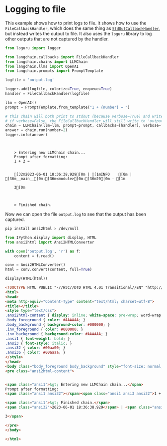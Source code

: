 # Logging to file
This example shows how to print logs to file. It shows how to use the `FileCallbackHandler`, which does the same thing as [`StdOutCallbackHandler`](https://python.langchain.com/en/latest/modules/callbacks/getting_started.html#using-an-existing-handler), but instead writes the output to file. It also uses the `loguru` library to log other outputs that are not captured by the handler.

<!-- WARNING: THIS FILE WAS AUTOGENERATED! DO NOT EDIT! Instead, edit the notebook w/the location & name as this file. -->


```python
from loguru import logger

from langchain.callbacks import FileCallbackHandler
from langchain.chains import LLMChain
from langchain.llms import OpenAI
from langchain.prompts import PromptTemplate

logfile = 'output.log'

logger.add(logfile, colorize=True, enqueue=True)
handler = FileCallbackHandler(logfile)

llm = OpenAI()
prompt = PromptTemplate.from_template("1 + {number} = ")

# this chain will both print to stdout (because verbose=True) and write to 'output.log'
# if verbose=False, the FileCallbackHandler will still write to 'output.log'
chain = LLMChain(llm=llm, prompt=prompt, callbacks=[handler], verbose=True)
answer = chain.run(number=2)
logger.info(answer)
```

<CodeOutputBlock lang="python">

```
    
    
    > Entering new LLMChain chain...
    Prompt after formatting:
    1 + 2 = 


    [32m2023-06-01 18:36:38.929[0m | [1mINFO    [0m | [36m__main__[0m:[36m<module>[0m:[36m20[0m - [1m
    
    3[0m


    
    > Finished chain.
```

</CodeOutputBlock>

Now we can open the file `output.log` to see that the output has been captured.


```bash
pip install ansi2html > /dev/null
```


```python
from IPython.display import display, HTML
from ansi2html import Ansi2HTMLConverter

with open('output.log', 'r') as f:
    content = f.read()

conv = Ansi2HTMLConverter()
html = conv.convert(content, full=True)

display(HTML(html))
```
    
<HTMLOutputBlock center>


```html
<!DOCTYPE HTML PUBLIC "-//W3C//DTD HTML 4.01 Transitional//EN" "http://www.w3.org/TR/html4/loose.dtd">
<html>
<head>
<meta http-equiv="Content-Type" content="text/html; charset=utf-8">
<title></title>
<style type="text/css">
.ansi2html-content { display: inline; white-space: pre-wrap; word-wrap: break-word; }
.body_foreground { color: #AAAAAA; }
.body_background { background-color: #000000; }
.inv_foreground { color: #000000; }
.inv_background { background-color: #AAAAAA; }
.ansi1 { font-weight: bold; }
.ansi3 { font-style: italic; }
.ansi32 { color: #00aa00; }
.ansi36 { color: #00aaaa; }
</style>
</head>
<body class="body_foreground body_background" style="font-size: normal;" >
<pre class="ansi2html-content">


<span class="ansi1">&gt; Entering new LLMChain chain...</span>
Prompt after formatting:
<span class="ansi1 ansi32"></span><span class="ansi1 ansi3 ansi32">1 + 2 = </span>

<span class="ansi1">&gt; Finished chain.</span>
<span class="ansi32">2023-06-01 18:36:38.929</span> | <span class="ansi1">INFO    </span> | <span class="ansi36">__main__</span>:<span class="ansi36">&lt;module&gt;</span>:<span class="ansi36">20</span> - <span class="ansi1">

3</span>

</pre>
</body>

</html>
```


</HTMLOutputBlock>
